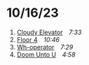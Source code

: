 # 10/16/23
1. [Cloudy Elevator](cloudy-elevator.mp3) *7:33*  
2. [Floor 4](floor-4.mp3) *10:46*  
3. [Wh-operator](wh-operator.mp3) *7:29*  
4. [Doom Unto U](doom-unto-u.mp3) *4:58*  